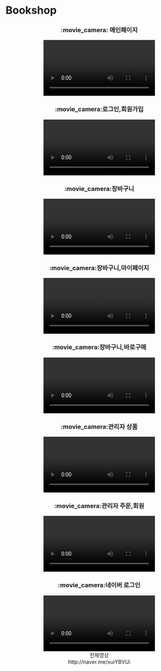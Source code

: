 # Bookshop
<div align="center">
	<h3>:movie_camera: 메인페이지</h3>
	<video src="https://github.com/Sjsjeieiei/Bookfinal/assets/99542956/4f1c5df0-0217-4472-9971-5aa74a443f5f" />
</div>

<div align="center">
	<h3>:movie_camera:로그인,회원가입</h3>
	<video src="https://github.com/Sjsjeieiei/Bookfinal/assets/99542956/8c5e40c2-561d-4df3-bad1-2d05edd4d140" />
</div>
		
<div align="center">
	<h3>:movie_camera:장바구니</h3>
	<video src="https://github.com/Sjsjeieiei/Bookfinal/assets/99542956/256d30d1-44a9-4dc1-bad4-84781061e803" />
</div>
  
<div align="center">
	<h3>:movie_camera:장바구니,마이페이지</h3>
	<video src="https://github.com/Sjsjeieiei/Bookfinal/assets/99542956/5eb080ab-1f73-4a5f-91ae-6975d29d429e" />
</div>
		
<div align="center">
	<h3>:movie_camera:장바구니,바로구매</h3>
	<video src="https://github.com/Sjsjeieiei/Bookfinal/assets/99542956/c0e7ac75-b8b4-448e-ac6e-878123e8b671" />
</div>

  <div align="center">
	<h3>:movie_camera:관리자 상품</h3>
	<video src="https://github.com/Sjsjeieiei/Bookfinal/assets/99542956/6489c1fc-dfa9-4b52-b66e-a8a4f3948c70" />
</div>

  <div align="center">
	<h3>:movie_camera:관리자 주문,회원</h3>
	<video src="https://github.com/Sjsjeieiei/Bookfinal/assets/99542956/b2f9d694-4aff-45cb-84e1-057eef08509a" />
</div>
  <div align="center">
	<h3>:movie_camera:네이버 로그인</h3>
	<video src="https://github.com/Sjsjeieiei/Bookfinal/assets/99542956/df992cda-4dbf-491d-b8e8-4ee60b2b49b4" />
</div>		
<div align="center">
전체영상 <br>
http://naver.me/xuiYBVUi
</div>
